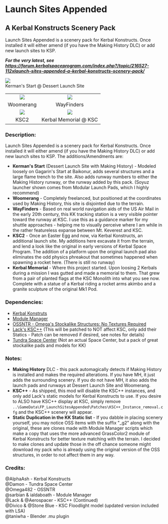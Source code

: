 # Launch Sites Appended
## A Kerbal Konstructs Scenery Pack
Launch Sites Appended is a scenery pack for Kerbal Konstructs. Once installed it will either amend (if you have the Making History DLC) or add new launch sites to KSP.

***For the very latest, see https://forum.kerbalspaceprogram.com/index.php?/topic/216527-112xlaunch-sites-appended-a-kerbal-konstructs-scenery-pack/***

![](http://imgur.com/WYj0tajl.png)    
Kerman's Start @ Dessert Launch Site

|   |   |
| :---: | :---: |
| ![](http://imgur.com/cM1rNkEm.png) | ![](http://imgur.com/YsXHnZDm.png) |
| Woomerang | WayFinders |
| ![](http://imgur.com/UgcSMQQm.png) | ![](http://imgur.com/zDhKu4Dm.png) |
| KSC2 | Kerbal Memorial @ KSC |

### Description:

Launch Sites Appended is a scenery pack for Kerbal Konstructs. Once installed it will either amend (if you have the Making History DLC) or add new launch sites to KSP.
The additions/Amendments are:

* **Kerman's Start** (Dessert Launch Site with Making History) - Modeled loosely on Gagarin's Start at Baikonur, adds several structures and a large flame trench to the site. Also adds runway numbers to either the Making History runway, or the runway added by this pack. (Soyuz launcher shown comes from Modular Launch Pads, which I highly recommend)
* **Woomerang** - Completely freelanced, but positioned at the coordinates used by Making History, this site is disjointed due to the terrain.
* **WayFinders** - Based on real world navigation aids of the US Air Mail in the early 20th century, this KK tracking station is a very visible pointer toward the runway at KSC. I use this as a guidance marker for my shuttle approaches - helping me to visually perceive where I am while in the rather featureless expanse between Mt. Keverest and KSC.
* **KSC2** - Once an Easter Egg and now, via Kerbal Konstructs, an additional launch site. My additions here excavate it from the terrain, and lend a look like the original in early versions of Kerbal Space Program. The addition of a platform upon the original launch pad also eliminates the odd physics phreakout that sometimes happened when spawning a rocket here. (There is still no runway)
* **Kerbal Memorial** - Where this project started. Upon loosing 2 Kerbals during a mission I was gutted and made a memorial to them. That grew from a pair of planted flags at the KSC Monolith into what you see now. Complete with a statue of a Kerbal riding a rocket arms akimbo and a granite sculpture of the original Mk1 Pod.

### Dependencies:

* [Kerbal Konstruts](https://forum.kerbalspaceprogram.com/index.php?/topic/204210-ksp-18-kerbal-konstructs-continued/)
* [Module Manager](https://forum.kerbalspaceprogram.com/index.php?/topic/50533-18x-112x-module-manager-422-june-18th-2022-the-heatwave-edition/)
* [OSSNTR - Omega's Stockalike Structures: No Textures Required](https://forum.kerbalspaceprogram.com/index.php?/topic/169891-wip-omega482s-dev-thread-omegas-stockalike-structures-no-textures-required-alpha-now-available/)
* [Lack's KSC++](https://github.com/TedThompson/KSC-Plus-Plus-Continued-Reissued) (This will be patched to NOT affect KSC, only add their Statics - Patch can be removed if desired, see notes for details)
* [Tundra Space Center](https://forum.kerbalspaceprogram.com/index.php?/topic/174368-18-112-tundras-space-center-v20-december-18th-stockalike-ksc-launchpads/) (Not an actual Space Center, but a pack of great stockalike pads and models for KK)

### Notes:

* **Making History** DLC - this pack automagically detects if Making History is installed and makes the required alterations. If you have MH, it just adds the surrounding scenery. If you do not have MH, it also adds the launch pads and runways at Dessert Launch Site and Woomerang.
* **KSC++** - As shipped, this mod will disable the KSC++ instances, and only add Lack's static models for Kerbal Konstructs to use. If you desire to ALSO have KSC++ display at KSC, simply remove `..\GameData\FP_LaunchSitesAppended\Patches\KSC++_Instance_removal.cfg` and the KSC++ scenery will appear.
* **Static Duplication in the KK Static list** - If you dabble in placing scenery yourself, you may notice OSS items with the suffix "_g2" along with the original, these are clones made with Module Manager scripts which make a copy that uses the more advanced GrassColor2 module of Kerbal Konstructs for better texture matching with the terrain. I decided to make clones and update those in the off chance someone might download my pack who is already using the original version of the OSS structures, in order to not affect them in any way.

### Credits:

@AlphaAsh  - Kerbal Konstructs    
@Damon - Tundra Space Center    
@Omega482 - OSSNTR    
@sarbian & ialdaboath - Module Manager    
@Lack & @Aerospacer - KSC++ (Continued)    
@Divico & @Stone Blue - KSC Floodlight model (updated version included with LSA)    
@taniwha - Blender .mu plugin    
